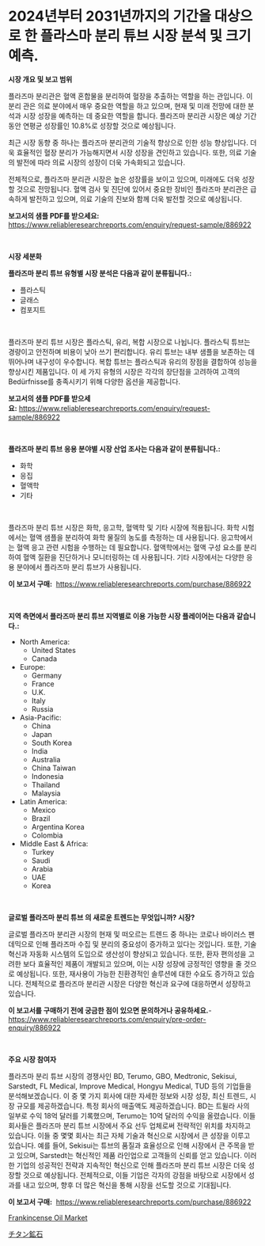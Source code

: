 <p><h1>2024년부터 2031년까지의 기간을 대상으로 한 플라스마 분리 튜브 시장 분석 및 크기 예측.</h1></p><p><strong>시장 개요 및 보고 범위</strong></p>
<p><p>플라즈마 분리관은 혈액 혼합물을 분리하여 혈장을 추출하는 역할을 하는 관입니다. 이 분리 관은 의료 분야에서 매우 중요한 역할을 하고 있으며, 현재 및 미래 전망에 대한 분석과 시장 성장을 예측하는 데 중요한 역할을 합니다. 플라즈마 분리관 시장은 예상 기간 동안 연평균 성장률인 10.8%로 성장할 것으로 예상됩니다.</p><p>최근 시장 동향 중 하나는 플라즈마 분리관의 기술적 향상으로 인한 성능 향상입니다. 더욱 효율적인 혈장 분리가 가능해지면서 시장 성장을 견인하고 있습니다. 또한, 의료 기술의 발전에 따라 의료 시장의 성장이 더욱 가속화되고 있습니다.</p><p>전체적으로, 플라즈마 분리관 시장은 높은 성장률을 보이고 있으며, 미래에도 더욱 성장할 것으로 전망됩니다. 혈액 검사 및 진단에 있어서 중요한 장비인 플라즈마 분리관은 급속하게 발전하고 있으며, 의료 기술의 진보와 함께 더욱 발전할 것으로 예상됩니다.</p></p>
<p><strong>보고서의 샘플 PDF를 받으세요:</strong> <a href="https://www.reliableresearchreports.com/enquiry/request-sample/886922">https://www.reliableresearchreports.com/enquiry/request-sample/886922</a></p>
<p>&nbsp;</p>
<p><strong>시장 세분화</strong></p>
<p><strong>플라즈마 분리 튜브 유형별 시장 분석은 다음과 같이 분류됩니다.:</strong></p>
<p><ul><li>플라스틱</li><li>글래스</li><li>컴포지트</li></ul></p>
<p>&nbsp;</p>
<p><p>플라즈마 분리 튜브 시장은 플라스틱, 유리, 복합 시장으로 나뉩니다. 플라스틱 튜브는 경량이고 안전하며 비용이 낮아 쓰기 편리합니다. 유리 튜브는 내부 샘플을 보존하는 데 뛰어나며 내구성이 우수합니다. 복합 튜브는 플라스틱과 유리의 장점을 결합하여 성능을 향상시킨 제품입니다. 이 세 가지 유형의 시장은 각각의 장단점을 고려하여 고객의 Bedürfnisse를 충족시키기 위해 다양한 옵션을 제공합니다.</p></p>
<p><strong>보고서의 샘플 PDF를 받으세요:</strong>&nbsp;<a href="https://www.reliableresearchreports.com/enquiry/request-sample/886922">https://www.reliableresearchreports.com/enquiry/request-sample/886922</a></p>
<p>&nbsp;</p>
<p><strong> 플라즈마 분리 튜브 응용 분야별 시장 산업 조사는 다음과 같이 분류됩니다.:</strong></p>
<p><ul><li>화학</li><li>응집</li><li>혈액학</li><li>기타</li></ul></p>
<p>&nbsp;</p>
<p><p>플라즈마 분리 튜브 시장은 화학, 응고학, 혈액학 및 기타 시장에 적용됩니다. 화학 시험에서는 혈액 샘플을 분리하여 화학 물질의 농도를 측정하는 데 사용됩니다. 응고학에서는 혈액 응고 관련 시험을 수행하는 데 필요합니다. 혈액학에서는 혈액 구성 요소를 분리하여 혈액 질환을 진단하거나 모니터링하는 데 사용됩니다. 기타 시장에서는 다양한 응용 분야에서 플라즈마 분리 튜브가 사용됩니다.</p></p>
<p><strong>이 보고서 구매:</strong>&nbsp; <a href="https://www.reliableresearchreports.com/purchase/886922">https://www.reliableresearchreports.com/purchase/886922</a></p>
<p>&nbsp;</p>
<p><strong>지역 측면에서 플라즈마 분리 튜브 지역별로 이용 가능한 시장 플레이어는 다음과 같습니다.:</strong></p>
<p><ul>
    <li>
        North America:
        <ul>
            <li>United States</li>
            <li>Canada</li>
        </ul>
    </li>
    <li>
        Europe:
        <ul>
            <li>Germany</li>
            <li>France</li>
            <li>U.K.</li>
            <li>Italy</li>
            <li>Russia</li>
        </ul>
    </li>
    <li>
        Asia-Pacific:
        <ul>
            <li>China</li>
            <li>Japan</li>
            <li>South Korea</li>
            <li>India</li>
            <li>Australia</li>
            <li>China Taiwan</li>
            <li>Indonesia</li>
            <li>Thailand</li>
            <li>Malaysia</li>
        </ul>
    </li>
    <li>
        Latin America:
        <ul>
            <li>Mexico</li>
            <li>Brazil</li>
            <li>Argentina Korea</li>
            <li>Colombia</li>
        </ul>
    </li>
    <li>
        Middle East & Africa:
        <ul>
            <li>Turkey</li>
            <li>Saudi</li>
            <li>Arabia</li>
            <li>UAE</li>
            <li>Korea</li>
        </ul>
    </li>
    </ul></p>
<p>&nbsp;</p>
<p><strong>글로벌 플라즈마 분리 튜브 의 새로운 트렌드는 무엇입니까? 시장?</strong></p>
<p><p>글로벌 플라즈마 분리관 시장의 현재 및 떠오르는 트렌드 중 하나는 코로나 바이러스 팬데믹으로 인해 플라즈마 수집 및 분리의 중요성이 증가하고 있다는 것입니다. 또한, 기술 혁신과 자동화 시스템의 도입으로 생산성이 향상되고 있습니다. 또한, 환자 편의성을 고려한 보다 효율적인 제품이 개발되고 있으며, 이는 시장 성장에 긍정적인 영향을 줄 것으로 예상됩니다. 또한, 재사용이 가능한 친환경적인 솔루션에 대한 수요도 증가하고 있습니다. 전체적으로 플라즈마 분리관 시장은 다양한 혁신과 요구에 대응하면서 성장하고 있습니다.</p></p>
<p><strong>이 보고서를 구매하기 전에 궁금한 점이 있으면 문의하거나 공유하세요.</strong>- <a href="https://www.reliableresearchreports.com/enquiry/pre-order-enquiry/886922">https://www.reliableresearchreports.com/enquiry/pre-order-enquiry/886922</a></p>
<p>&nbsp;</p>
<p><strong>주요 시장 참여자</strong></p>
<p><p>플라즈마 분리 튜브 시장의 경쟁사인 BD, Terumo, GBO, Medtronic, Sekisui, Sarstedt, FL Medical, Improve Medical, Hongyu Medical, TUD 등의 기업들을 분석해보겠습니다. 이 중 몇 가지 회사에 대한 자세한 정보와 시장 성장, 최신 트렌드, 시장 규모를 제공하겠습니다. 특정 회사의 매출액도 제공하겠습니다. BD는 트윌라 사의 일부로 수익 18억 달러를 기록했으며, Terumo는 10억 달러의 수익을 올렸습니다. 이들 회사들은 플라즈마 분리 튜브 시장에서 주요 선두 업체로써 전략적인 위치를 차지하고 있습니다. 이들 중 몇몇 회사는 최근 자체 기술과 혁신으로 시장에서 큰 성장을 이루고 있습니다. 예를 들어, Sekisui는 튜브의 품질과 효율성으로 인해 시장에서 큰 주목을 받고 있으며, Sarstedt는 혁신적인 제품 라인업으로 고객들의 신뢰를 얻고 있습니다. 이러한 기업의 성공적인 전략과 지속적인 혁신으로 인해 플라즈마 분리 튜브 시장은 더욱 성장할 것으로 예상됩니다. 전체적으로, 이들 기업은 각자의 강점을 바탕으로 시장에서 성과를 내고 있으며, 향후 더 많은 혁신을 통해 시장을 선도할 것으로 기대됩니다.</p></p>
<p><strong>이 보고서 구매:</strong>&nbsp;&nbsp;<a href="https://www.reliableresearchreports.com/purchase/886922">https://www.reliableresearchreports.com/purchase/886922</a></p>
<p><p><a href="https://thundering-castanet-c65.notion.site/Frankincense-Oil-Market-Analysis-Examines-its-Scope-on-Growth-Opportunities-and-Forecasted-Trends-S-f2cb5738421540aab1332b03a5cf8ab5">Frankincense Oil Market</a></p><p><a href="https://github.com/one-cool-chick/Market-Research-Report-List-1/blob/main/718960517602.md">チタン鉱石</a></p></p>
